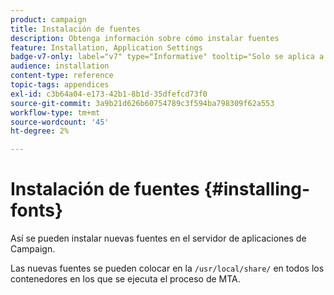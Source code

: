 ```yaml
---
product: campaign
title: Instalación de fuentes
description: Obtenga información sobre cómo instalar fuentes
feature: Installation, Application Settings
badge-v7-only: label="v7" type="Informative" tooltip="Solo se aplica a Campaign Classic v7"
audience: installation
content-type: reference
topic-tags: appendices
exl-id: c3b64a04-e173-42b1-8b1d-35dfefcd73f0
source-git-commit: 3a9b21d626b60754789c3f594ba798309f62a553
workflow-type: tm+mt
source-wordcount: '45'
ht-degree: 2%

---
```


# Instalación de fuentes {#installing-fonts}



Así se pueden instalar nuevas fuentes en el servidor de aplicaciones de Campaign.

Las nuevas fuentes se pueden colocar en la `/usr/local/share/` en todos los contenedores en los que se ejecuta el proceso de MTA.
